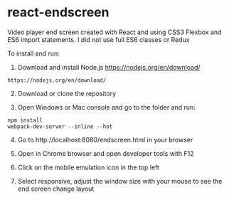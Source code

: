# react-endscreen
Video player end screen created with React and using CSS3 Flexbox and ES6 import statements.
I did not use full ES6 classes or Redux

To install and run:

1. Download and install Node.js  https://nodejs.org/en/download/ 
```
https://nodejs.org/en/download/
```

2. Download or clone the repository

3. Open Windows or Mac console and go to the folder and run:
```
npm install
webpack-dev-server --inline --hot
```

4. Go to http://localhost:8080/endscreen.html in your browser

5. Open in Chrome browser and open developer tools with F12

6. Click on the mobile emulation icon in the top left

7. Select responsive, adjust the window size with your mouse to see the end screen change layout
